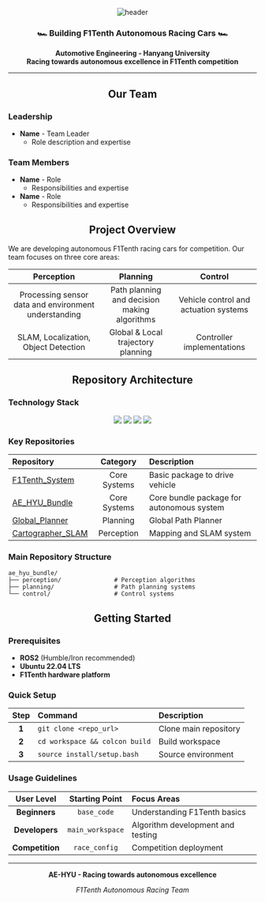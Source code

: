 <div align="center">

![header](https://capsule-render.vercel.app/api?type=waving&color=gradient&height=200&section=header&text=AE-HYU&fontSize=90&animation=fadeIn&fontAlignY=38&desc=F1Tenth%20Autonomous%20Racing%20Team&descAlignY=65&descAlign=62)

### 🏎️ **Building F1Tenth Autonomous Racing Cars** 🏎️

**Automotive Engineering - Hanyang University**  
**Racing towards autonomous excellence in F1Tenth competition**

</div>

---

<div align="center">

## **Our Team**

</div>

### **Leadership**
- **Name** - Team Leader
  - Role description and expertise

### **Team Members**
- **Name** - Role
  - Responsibilities and expertise
- **Name** - Role
  - Responsibilities and expertise

<div align="center">

## **Project Overview**

</div>

We are developing autonomous F1Tenth racing cars for competition. Our team focuses on three core areas:

<div align="center">

| **Perception** | **Planning** | **Control** |
|:---:|:---:|:---:|
| Processing sensor data and environment understanding | Path planning and decision making algorithms | Vehicle control and actuation systems |
| SLAM, Localization, Object Detection | Global & Local trajectory planning | Controller implementations |

</div>

<div align="center">

## **Repository Architecture**

</div>

### **Technology Stack**

<div align="center">

<img src="https://img.shields.io/badge/C%2B%2B-00599C?style=for-the-badge&logo=c%2B%2B&logoColor=white">
<img src="https://img.shields.io/badge/ROS2-22314E?style=for-the-badge&logo=ros&logoColor=white">
<img src="https://img.shields.io/badge/Python-3776AB?style=for-the-badge&logo=python&logoColor=white">
<img src="https://img.shields.io/badge/OpenCV-5C3EE8?style=for-the-badge&logo=opencv&logoColor=white">

</div>

### **Key Repositories**

<div align="center">

| **Repository** | **Category** | **Description** |
|:---|:---:|:---|
| [F1Tenth_System](https://github.com/AE-HYU/f1tenth_system.git) | Core Systems | Basic package to drive vehicle |
| [AE_HYU_Bundle](https://github.com/AE-HYU/ae_hyu_bundle.git) | Core Systems | Core bundle package for autonomous system |
| [Global_Planner](https://github.com/AE-HYU/global_planner.git) | Planning | Global Path Planner |
| [Cartographer_SLAM](https://github.com/AE-HYU/cartographer_slam.git) | Perception | Mapping and SLAM system |

</div>

### **Main Repository Structure**
```
ae_hyu_bundle/
├── perception/               # Perception algorithms
├── planning/                 # Path planning systems
└── control/                  # Control systems
```

<div align="center">

## **Getting Started**

</div>

### **Prerequisites**
- **ROS2** (Humble/Iron recommended)
- **Ubuntu 22.04 LTS**
- **F1Tenth hardware platform**

### **Quick Setup**

<div align="center">

| **Step** | **Command** | **Description** |
|:---:|:---|:---|
| **1** | `git clone <repo_url>` | Clone main repository |
| **2** | `cd workspace && colcon build` | Build workspace |
| **3** | `source install/setup.bash` | Source environment |

</div>

### **Usage Guidelines**

<div align="center">

| **User Level** | **Starting Point** | **Focus Areas** |
|:---:|:---:|:---|
| **Beginners** | `base_code` | Understanding F1Tenth basics |
| **Developers** | `main_workspace` | Algorithm development and testing |
| **Competition** | `race_config` | Competition deployment |

</div>

---

<div align="center">

**AE-HYU - Racing towards autonomous excellence**

*F1Tenth Autonomous Racing Team*

</div>
